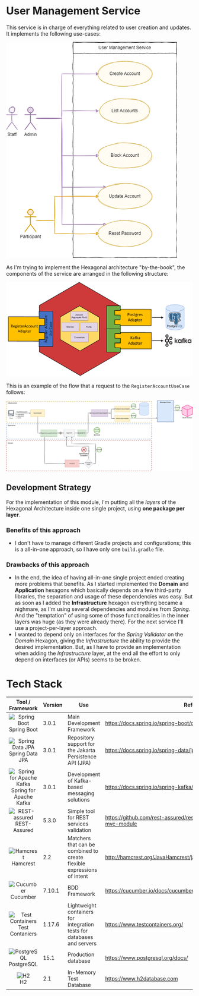 # User Management Service

This service is in charge of everything related to user creation and updates. It implements the following use-cases:

![User management service use cases](.github/assets/img/use_cases.png)




As I'm trying to implement the Hexagonal architecture "by-the-book", the components of the service are arranged in the following structure:

![Hex Architecture Model](.github/assets/img/arch_model.png)


This is an example of the flow that a request to the `RegisterAccountUseCase` follows:

![request flow example](.github/assets/img/request_flow.png)

## Development Strategy

For the implementation of this module, I'm putting all the *layers* of the Hexagonal Architecture inside one single project, using **one package per layer**.

### Benefits of this approach

- I don't have to manage different Gradle projects and configurations; this is a all-in-one approach, so I have only one `build.gradle` file.

### Drawbacks of this approach

- In the end, the idea of having all-in-one single project ended creating more problems that benefits. As I started implemented the **Domain** and **Application** hexagons which basically depends on a few third-party libraries, the separation and usage of these dependencies was easy. But as soon as I added the **Infrastructure** hexagon everything became a nighmare, as I'm using several dependencies and modules from *Spring*. And the "temptation" of using some of those functionalities in the inner layers was huge (as they were already there). For the next service I'll use a project-per-layer approach.
- I wanted to depend only on interfaces for the *Spring Validator* on the *Domain* Hexagon, giving the *Infrastructure* the ability to provide the desired implementation. But, as I have to provide an implementation when adding the *Infrastructure* layer, at the end all the effort to only depend on interfaces (or APIs) seems to be broken.

# Tech Stack

| Tool / Framework                                                                                                                                                                                                                                 | Version | Use                                                                    | References |
|--------------------------------------------------------------------------------------------------------------------------------------------------------------------------------------------------------------------------------------------------|---------|------------------------------------------------------------------------|------------|
| <figure style="margin: 0" align="center"><img src="https://spring.io/images/projects/spring-boot-7f2e24fb962501672cc91ccd285ed2ba.svg" width="40" alt="Spring Boot" /><figcaption>Spring Boot</figcaption></figure>                              | 3.0.1   | Main Development Framework                                             | https://docs.spring.io/spring-boot/docs/3.0.1/reference/htmlsingle/ |
| <figure style="margin: 0" align="center"><img src="https://spring.io/images/projects/spring-data-79cc203ed8c54191215a60f9e5dc638f.svg" width="40" alt="Spring Data JPA" /><figcaption>Spring Data JPA</figcaption></figure>                      | 3.0.1   | Repository support for the Jakarta Persistence API (JPA)               | https://docs.spring.io/spring-data/jpa/docs/3.0.0/reference/html/  |
| <figure style="margin: 0" align="center"><img src="https://spring.io/images/projects/spring-kafka-1f159a30a8723794dfa7260ffbdae5b0.svg?v=2" width="40" alt="Spring for Apache Kafka" /><figcaption>Spring for Apache Kafka</figcaption></figure> | 3.0.1   | Development of Kafka-based messaging solutions                         | https://docs.spring.io/spring-kafka/reference/html/  |
| <figure style="margin: 0" align="center"><img src="https://avatars.githubusercontent.com/u/19369327?s=200&v=4" width="40" alt="REST-assured" /><figcaption>REST-Assured</figcaption></figure>                                                                                                              | 5.3.0   | Simple tool for REST services validation                               | https://github.com/rest-assured/rest-assured/wiki/Spring#spring-mock-mvc-module  |
| <figure style="margin: 0" align="center"><img src="http://hamcrest.org/images/logo.jpg" width="40" alt="Hamcrest" /><figcaption>Hamcrest</figcaption></figure>                                                                                                                      | 2.2     | Matchers that can be combined to create flexible expressions of intent | http://hamcrest.org/JavaHamcrest/javadoc/2.2/org/hamcrest/Matchers.html  |
| <figure style="margin: 0" align="center"><img src="https://cdn.jsdelivr.net/gh/devicons/devicon/icons/cucumber/cucumber-plain.svg" width="40" alt="Cucumber" /><figcaption>Cucumber</figcaption></figure>                                                                                                                      | 7.10.1  | BDD Framework                                                          | https://cucumber.io/docs/cucumber/  |
| <figure style="margin: 0" align="center"><img src="https://d33wubrfki0l68.cloudfront.net/8f1fa15e47f7ce06b05c856e89734463f0629e19/844e9/logo.svg" width="40" alt="Test Containers" /><figcaption>Test Contaniers</figcaption></figure>                                                                                                        | 1.17.6  | Lightweight containers for integration tests for databases and servers | https://www.testcontainers.org/  |
| <figure style="margin: 0" align="center"><img src="https://cdn.jsdelivr.net/gh/devicons/devicon/icons/postgresql/postgresql-original.svg" width="40" alt="PostgreSQL" /><figcaption>PostgreSQL</figcaption></figure>                                                                                                                  | 15.1    | Production database                                                    | https://www.postgresql.org/docs/  |
| <figure style="margin: 0" align="center"><img src="https://avatars.githubusercontent.com/u/11459762?s=200&v=4" width="40" alt="H2" /><figcaption>H2</figcaption></figure>                                                                                                                                  | 2.1     | In-Memory Test Database                                                | https://www.h2database.com|